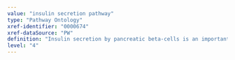 ```yaml
---
value: "insulin secretion pathway"
type: "Pathway Ontology"
xref-identifier: "0000674"
xref-dataSource: "PW"
definition: "Insulin secretion by pancreatic beta-cells is an important aspect of glucose homeostasis. A major component of glucose stimulated insulin secretion is represented by the route dependent on the ATP sensitive potassium channels. However, other contributions are also likely to promote insulin secretion."
level: "4"
---
```

